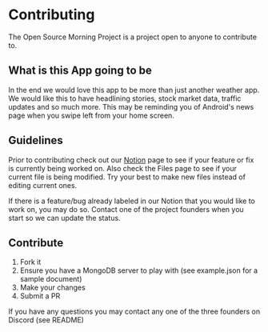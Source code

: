 # Contributing
The Open Source Morning Project is a project open to anyone to contribute to.

## What is this App going to be
In the end we would love this app to be more than just another weather app. We would like this to have headlining stories, stock market data, traffic updates and so much more. This may be reminding you of Android's news page when you swipe left from your home screen.

## Guidelines
Prior to contributing check out our [Notion](https://www.notion.so/Open-Source-Morning-Project-ea81479be2ca4bc98989ff11901e1e3e) page to see if your feature or fix is currently being worked on. Also check the Files page to see if your current file is being modified. Try your best to make new files instead of editing current ones.

If there is a feature/bug already labeled in our Notion that you would like to work on, you may do so. Contact one of the project founders when you start so we can update the status.

## Contribute
1. Fork it
2. Ensure you have a MongoDB server to play with (see example.json for a sample document)
3. Make your changes
4. Submit a PR

If you have any questions you may contact any one of the three founders on Discord (see README)